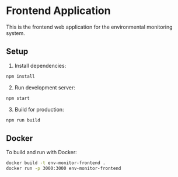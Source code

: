# Frontend Application

This is the frontend web application for the environmental monitoring system.

## Setup

1. Install dependencies:
```bash
npm install
```

2. Run development server:
```bash
npm start
```

3. Build for production:
```bash
npm run build
```

## Docker

To build and run with Docker:

```bash
docker build -t env-monitor-frontend .
docker run -p 3000:3000 env-monitor-frontend
```
